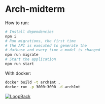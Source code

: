 # Arch-midterm

How to run:

```bash
# Install dependencies
npm i
# Run migrations, the first time
# the API is executed to generate the 
# datbase and every time a model is changed
npm run migrate
# Start the application
npm run start
```

With docker:

```bash
docker build -t arch1mt .
docker run -p 3000:3000 -d arch1mt
```



[![LoopBack](https://github.com/strongloop/loopback-next/raw/master/docs/site/imgs/branding/Powered-by-LoopBack-Badge-(blue)-@2x.png)](http://loopback.io/)
